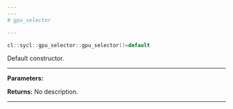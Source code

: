 ```yaml
---
---
# gpu_selector

---
```


```cpp
cl::sycl::gpu_selector::gpu_selector()=default
```


Default constructor. 


---
**Parameters:**

**Returns:** No description.

---
